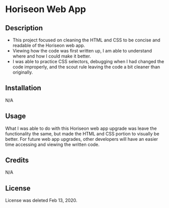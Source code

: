 # Horiseon Web App
## Description
- This project focused on cleaning the HTML and CSS to be concise and readable of the Horiseon web app.
- Viewing how the code was first written up, I am able to understand where and how I could make it better.
- I was able to practice CSS selectors, debugging when I had changed the code improperly, and the scout rule leaving the code a bit cleaner than originally.

## Installation

N/A

## Usage

What I was able to do with this Horiseon web app upgrade was leave the functionality the same, but made the HTML and CSS portion to visually be better. For future web app upgrades, other developers will have an easier time accessing and viewing the written code.

## Credits

N/A

## License

License was deleted Feb 13, 2020.